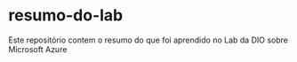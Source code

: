 # resumo-do-lab
Este repositório contem o resumo do que foi aprendido no Lab da DIO sobre Microsoft Azure
